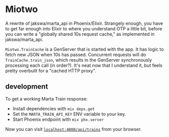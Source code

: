 # Miotwo

A rewrite of jakswa/marta_api in Phoenix/Elixir. Strangely enough, you have to get far enough into Elixir to where you understand OTP a little bit, before you can write a "globally shared 10s request cache," as implemented in jakswa/marta_api.

`Miotwo.TrainCache` is a GenServer that is started with the app. It has logic to fetch new JSON when 10s has passed. Concurrent requests will do `TrainCache.train_json`, which results in the GenServer synchronously processing each call (in order?). It's neat now that I understand it, but feels pretty overbuilt for a "cached HTTP proxy".

## development

To get a working Marta Train response:

  * Install dependencies with `mix deps.get`
  * Set the `MARTA_TRAIN_API_KEY` ENV variable to your key.
  * Start Phoenix endpoint with `mix phx.server`

Now you can visit [`localhost:4000/api/trains`](http://localhost:4000/api/trains) from your browser.